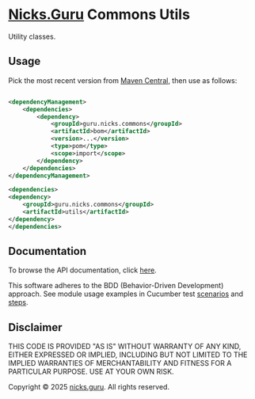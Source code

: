 # [Nicks.Guru](https://nicks.guru) Commons Utils

Utility classes.

## Usage

Pick the most recent version from
[Maven Central](https://central.sonatype.com/namespace/guru.nicks.commons), then use as follows:

```xml

<dependencyManagement>
    <dependencies>
        <dependency>
            <groupId>guru.nicks.commons</groupId>
            <artifactId>bom</artifactId>
            <version>...</version>
            <type>pom</type>
            <scope>import</scope>
        </dependency>
    </dependencies>
</dependencyManagement>

<dependencies>
<dependency>
    <groupId>guru.nicks.commons</groupId>
    <artifactId>utils</artifactId>
</dependency>
</dependencies>
```

## Documentation

To browse the API documentation, click [here](https://nicks.guru/commons/commons-utils/apidocs).

This software adheres to the BDD (Behavior-Driven Development) approach. See module usage examples in Cucumber
test [scenarios](src/test/resources/cucumber/) and [steps](src/test/java/guru/nicks/cucumber/).

## Disclaimer

THIS CODE IS PROVIDED "AS IS" WITHOUT WARRANTY OF ANY KIND, EITHER EXPRESSED OR IMPLIED, INCLUDING BUT NOT LIMITED
TO THE IMPLIED WARRANTIES OF MERCHANTABILITY AND FITNESS FOR A PARTICULAR PURPOSE. USE AT YOUR OWN RISK.

Copyright © 2025 [nicks.guru](https://nicks.guru). All rights reserved.
